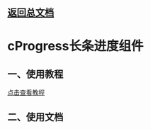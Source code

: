 ## [返回总文档](https://github.com/cpm828/cpm-ui)


# cProgress长条进度组件

## 一、使用教程
[点击查看教程](https://cpm828.github.io/cpm_ui/demo/index.html#/progress)


## 二、使用文档